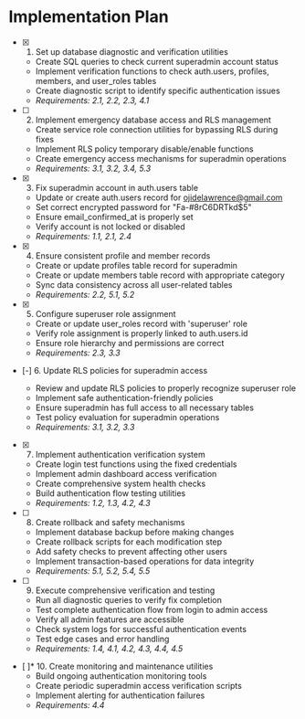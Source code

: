 # Implementation Plan

- [x] 1. Set up database diagnostic and verification utilities





  - Create SQL queries to check current superadmin account status
  - Implement verification functions to check auth.users, profiles, members, and user_roles tables
  - Create diagnostic script to identify specific authentication issues
  - _Requirements: 2.1, 2.2, 2.3, 4.1_

- [ ] 2. Implement emergency database access and RLS management
  - Create service role connection utilities for bypassing RLS during fixes
  - Implement RLS policy temporary disable/enable functions
  - Create emergency access mechanisms for superadmin operations
  - _Requirements: 3.1, 3.2, 3.4, 5.3_

- [x] 3. Fix superadmin account in auth.users table





  - Update or create auth.users record for ojidelawrence@gmail.com
  - Set correct encrypted password for "Fa-#8rC6DRTkd$5"
  - Ensure email_confirmed_at is properly set
  - Verify account is not locked or disabled
  - _Requirements: 1.1, 2.1, 2.4_

- [x] 4. Ensure consistent profile and member records





  - Create or update profiles table record for superadmin
  - Create or update members table record with appropriate category
  - Sync data consistency across all user-related tables
  - _Requirements: 2.2, 5.1, 5.2_

- [x] 5. Configure superuser role assignment





  - Create or update user_roles record with 'superuser' role
  - Verify role assignment is properly linked to auth.users.id
  - Ensure role hierarchy and permissions are correct
  - _Requirements: 2.3, 3.3_

- [-] 6. Update RLS policies for superadmin access



  - Review and update RLS policies to properly recognize superuser role
  - Implement safe authentication-friendly policies
  - Ensure superadmin has full access to all necessary tables
  - Test policy evaluation for superadmin operations
  - _Requirements: 3.1, 3.2, 3.3_

- [x] 7. Implement authentication verification system




  - Create login test functions using the fixed credentials
  - Implement admin dashboard access verification
  - Create comprehensive system health checks
  - Build authentication flow testing utilities
  - _Requirements: 1.2, 1.3, 4.2, 4.3_

- [ ] 8. Create rollback and safety mechanisms
  - Implement database backup before making changes
  - Create rollback scripts for each modification step
  - Add safety checks to prevent affecting other users
  - Implement transaction-based operations for data integrity
  - _Requirements: 5.1, 5.2, 5.4, 5.5_

- [ ] 9. Execute comprehensive verification and testing
  - Run all diagnostic queries to verify fix completion
  - Test complete authentication flow from login to admin access
  - Verify all admin features are accessible
  - Check system logs for successful authentication events
  - Test edge cases and error handling
  - _Requirements: 1.4, 4.1, 4.2, 4.3, 4.4, 4.5_

- [ ]* 10. Create monitoring and maintenance utilities
  - Build ongoing authentication monitoring tools
  - Create periodic superadmin access verification scripts
  - Implement alerting for authentication failures
  - _Requirements: 4.4_